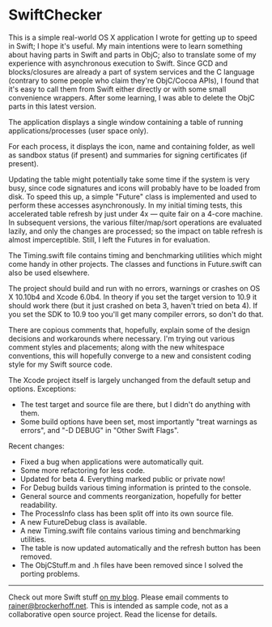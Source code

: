 SwiftChecker
============

This is a simple real-world OS X application I wrote for getting up to speed in Swift; I hope it's useful. My main intentions were to learn something about having parts in Swift and parts in ObjC; also to translate some of my experience with asynchronous execution to Swift. Since GCD and blocks/closures are already a part of system services and the C language (contrary to some people who claim they're ObjC/Cocoa APIs), I found that it's easy to call them from Swift either directly or with some small convenience wrappers. After some learning, I was able to delete the ObjC parts in this latest version.

The application displays a single window containing a table of running applications/processes (user space only).

For each process, it displays the icon, name and containing folder, as well as sandbox status (if present) and summaries for signing certificates (if present).

Updating the table might potentially take some time if the system is very busy, since code signatures and icons will probably have to be loaded from disk. To speed this up, a simple "Future" class is implemented and used to perform these accesses asynchronously. In my initial timing tests, this accelerated table refresh by just under 4x — quite fair on a 4-core machine. In subsequent versions, the various filter/map/sort operations are evaluated lazily, and only the changes are processed; so the impact on table refresh is almost imperceptible. Still, I left the Futures in for evaluation.

The Timing.swift file contains timing and benchmarking utilities which might come handy in other projects. The classes and functions in Future.swift can also be used elsewhere.

The project should build and run with no errors, warnings or crashes on OS X 10.10b4 and Xcode 6.0b4. In theory if you set the target version to 10.9 it should work there (but it just crashed on beta 3, haven't tried on beta 4). If you set the SDK to 10.9 too you'll get many compiler errors, so don't do that.

There are copious comments that, hopefully, explain some of the design decisions and workarounds where necessary. I'm trying out various comment styles and placements; along with the new whitespace conventions, this will hopefully converge to a new and consistent coding style for my Swift source code.

The Xcode project itself is largely unchanged from the default setup and options. Exceptions:
- The test target and source file are there, but I didn't do anything with them.
- Some build options have been set, most importantly "treat warnings as errors", and "-D DEBUG" in "Other Swift Flags".

Recent changes:
- Fixed a bug when applications were automatically quit.
- Some more refactoring for less code.
- Updated for beta 4. Everything marked public or private now!
- For Debug builds various timing information is printed to the console.
- General source and comments reorganization, hopefully for better readability.
- The ProcessInfo class has been split off into its own source file.
- A new FutureDebug class is available.
- A new Timing.swift file contains various timing and benchmarking utilities.
- The table is now updated automatically and the refresh button has been removed.
- The ObjCStuff.m and .h files have been removed since I solved the porting problems.

---
Check out more Swift stuff [on my blog](http://brockerhoff.net/blog/tag/swift).
Please email comments to <rainer@brockerhoff.net>. This is intended as sample code, not as a collaborative open source project. Read the license for details.